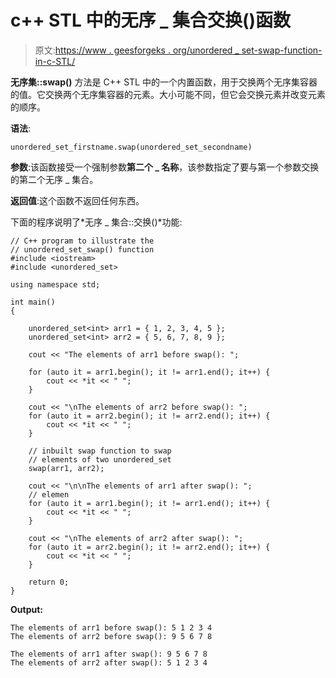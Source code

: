# c++ STL 中的无序 _ 集合交换()函数

> 原文:[https://www . geesforgeks . org/unordered _ set-swap-function-in-c-STL/](https://www.geeksforgeeks.org/unordered_set-swap-function-in-c-stl/)

**无序集::swap()** 方法是 C++ STL 中的一个内置函数，用于交换两个无序集容器的值。它交换两个无序集容器的元素。大小可能不同，但它会交换元素并改变元素的顺序。

**语法**:

```
unordered_set_firstname.swap(unordered_set_secondname)

```

**参数**:该函数接受一个强制参数**第二个 _ 名称**，该参数指定了要与第一个参数交换的第二个无序 _ 集合。

**返回值**:这个函数不返回任何东西。

下面的程序说明了*无序 _ 集合::交换()*功能:

```
// C++ program to illustrate the
// unordered_set_swap() function
#include <iostream>
#include <unordered_set>

using namespace std;

int main()
{

    unordered_set<int> arr1 = { 1, 2, 3, 4, 5 };
    unordered_set<int> arr2 = { 5, 6, 7, 8, 9 };

    cout << "The elements of arr1 before swap(): ";

    for (auto it = arr1.begin(); it != arr1.end(); it++) {
        cout << *it << " ";
    }

    cout << "\nThe elements of arr2 before swap(): ";
    for (auto it = arr2.begin(); it != arr2.end(); it++) {
        cout << *it << " ";
    }

    // inbuilt swap function to swap
    // elements of two unordered_set
    swap(arr1, arr2);

    cout << "\n\nThe elements of arr1 after swap(): ";
    // elemen
    for (auto it = arr1.begin(); it != arr1.end(); it++) {
        cout << *it << " ";
    }

    cout << "\nThe elements of arr2 after swap(): ";
    for (auto it = arr2.begin(); it != arr2.end(); it++) {
        cout << *it << " ";
    }

    return 0;
}
```

**Output:**

```
The elements of arr1 before swap(): 5 1 2 3 4 
The elements of arr2 before swap(): 9 5 6 7 8 

The elements of arr1 after swap(): 9 5 6 7 8 
The elements of arr2 after swap(): 5 1 2 3 4

```